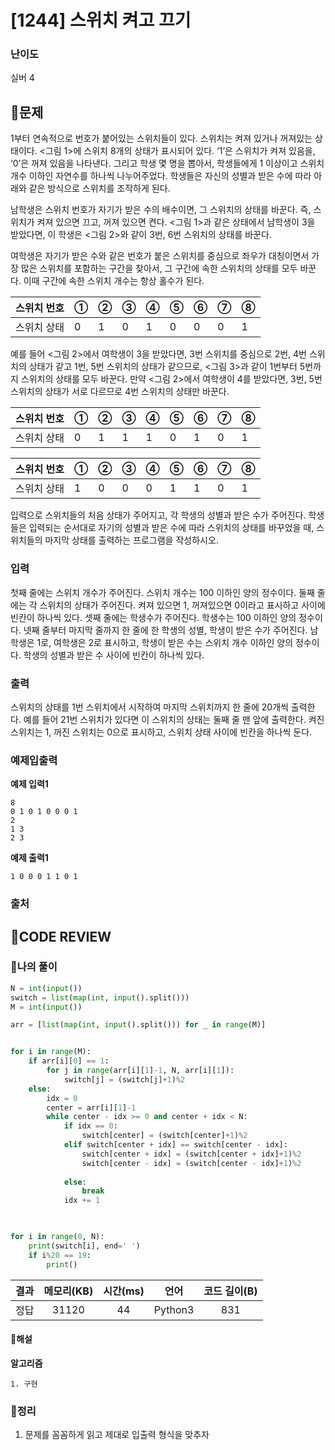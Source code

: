 # [1244] 스위치 켜고 끄기

### **난이도**
실버 4
## **📝문제**
1부터 연속적으로 번호가 붙어있는 스위치들이 있다. 스위치는 켜져 있거나 꺼져있는 상태이다. <그림 1>에 스위치 8개의 상태가 표시되어 있다. ‘1’은 스위치가 켜져 있음을, ‘0’은 꺼져 있음을 나타낸다. 그리고 학생 몇 명을 뽑아서, 학생들에게 1 이상이고 스위치 개수 이하인 자연수를 하나씩 나누어주었다. 학생들은 자신의 성별과 받은 수에 따라 아래와 같은 방식으로 스위치를 조작하게 된다.

남학생은 스위치 번호가 자기가 받은 수의 배수이면, 그 스위치의 상태를 바꾼다. 즉, 스위치가 켜져 있으면 끄고, 꺼져 있으면 켠다. <그림 1>과 같은 상태에서 남학생이 3을 받았다면, 이 학생은 <그림 2>와 같이 3번, 6번 스위치의 상태를 바꾼다.

여학생은 자기가 받은 수와 같은 번호가 붙은 스위치를 중심으로 좌우가 대칭이면서 가장 많은 스위치를 포함하는 구간을 찾아서, 그 구간에 속한 스위치의 상태를 모두 바꾼다. 이때 구간에 속한 스위치 개수는 항상 홀수가 된다.


스위치 번호 | ① | ② | ③ | ④ | ⑤ | ⑥ | ⑦ | ⑧
-------|---|---|---|---|---|---|---|--
스위치 상태 | 0 | 1 | 0 | 1 | 0 | 0 | 0 | 1


예를 들어 <그림 2>에서 여학생이 3을 받았다면, 3번 스위치를 중심으로 2번, 4번 스위치의 상태가 같고 1번, 5번 스위치의 상태가 같으므로, <그림 3>과 같이 1번부터 5번까지 스위치의 상태를 모두 바꾼다. 만약 <그림 2>에서 여학생이 4를 받았다면, 3번, 5번 스위치의 상태가 서로 다르므로 4번 스위치의 상태만 바꾼다.

스위치 번호 | ① | ② | ③ | ④ | ⑤ | ⑥ | ⑦ | ⑧
-------|---|---|---|---|---|---|---|--
스위치 상태 | 0 | 1 | 1 | 1 | 0 | 1 | 0 | 1


스위치 번호 | ① | ② | ③ | ④ | ⑤ | ⑥ | ⑦ | ⑧
-------|---|---|---|---|---|---|---|--
스위치 상태 | 1 | 0 | 0 | 0 | 1 | 1 | 0 | 1


입력으로 스위치들의 처음 상태가 주어지고, 각 학생의 성별과 받은 수가 주어진다. 학생들은 입력되는 순서대로 자기의 성별과 받은 수에 따라 스위치의 상태를 바꾸었을 때, 스위치들의 마지막 상태를 출력하는 프로그램을 작성하시오.
### **입력**
첫째 줄에는 스위치 개수가 주어진다. 스위치 개수는 100 이하인 양의 정수이다. 둘째 줄에는 각 스위치의 상태가 주어진다. 켜져 있으면 1, 꺼져있으면 0이라고 표시하고 사이에 빈칸이 하나씩 있다. 셋째 줄에는 학생수가 주어진다. 학생수는 100 이하인 양의 정수이다. 넷째 줄부터 마지막 줄까지 한 줄에 한 학생의 성별, 학생이 받은 수가 주어진다. 남학생은 1로, 여학생은 2로 표시하고, 학생이 받은 수는 스위치 개수 이하인 양의 정수이다. 학생의 성별과 받은 수 사이에 빈칸이 하나씩 있다.
### **출력**
스위치의 상태를 1번 스위치에서 시작하여 마지막 스위치까지 한 줄에 20개씩 출력한다. 예를 들어 21번 스위치가 있다면 이 스위치의 상태는 둘째 줄 맨 앞에 출력한다. 켜진 스위치는 1, 꺼진 스위치는 0으로 표시하고, 스위치 상태 사이에 빈칸을 하나씩 둔다.
### **예제입출력**

**예제 입력1**

```
8
0 1 0 1 0 0 0 1
2
1 3
2 3
```

**예제 출력1**

```
1 0 0 0 1 1 0 1
```

### **출처**

## **🧐CODE REVIEW**

### **🧾나의 풀이**

```python
N = int(input())
switch = list(map(int, input().split()))
M = int(input())

arr = [list(map(int, input().split())) for _ in range(M)]


for i in range(M):
    if arr[i][0] == 1:
        for j in range(arr[i][1]-1, N, arr[i][1]):
            switch[j] = (switch[j]+1)%2
    else:
        idx = 0
        center = arr[i][1]-1
        while center - idx >= 0 and center + idx < N:
            if idx == 0:
                switch[center] = (switch[center]+1)%2
            elif switch[center + idx] == switch[center - idx]:
                switch[center + idx] = (switch[center + idx]+1)%2
                switch[center - idx] = (switch[center - idx]+1)%2
                
            else:
                break
            idx += 1
            


for i in range(0, N):
    print(switch[i], end=' ')
    if i%20 == 19:
        print()
```

결과	| 메모리(KB) |	시간(ms) |	언어 |	코드 길이(B)
:----:|:-----:|:-----:|:-----:|:--------:
정답|31120|44|Python3|831
#### **📝해설**

**알고리즘**
```
1. 구현
```


### **🔖정리**

1. 문제를 꼼꼼하게 읽고 제대로 입출력 형식을 맞추자
